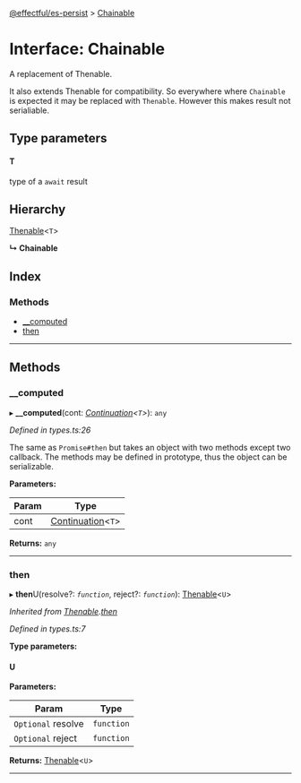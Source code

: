 [@effectful/es-persist](../README.md) > [Chainable](../interfaces/chainable.md)

# Interface: Chainable

A replacement of Thenable.

It also extends Thenable for compatibility. So everywhere where `Chainable` is expected it may be replaced with `Thenable`. However this makes result not serialiable.

## Type parameters
#### T 

type of a `await` result

## Hierarchy

 [Thenable](thenable.md)<`T`>

**↳ Chainable**

## Index

### Methods

* [__computed](chainable.md#__computed)
* [then](chainable.md#then)

---

## Methods

<a id="__computed"></a>

###  __computed

▸ **__computed**(cont: *[Continuation](continuation.md)<`T`>*): `any`

*Defined in types.ts:26*

The same as `Promise#then` but takes an object with two methods except two callback. The methods may be defined in prototype, thus the object can be serializable.

**Parameters:**

| Param | Type |
| ------ | ------ |
| cont | [Continuation](continuation.md)<`T`> |

**Returns:** `any`

___
<a id="then"></a>

###  then

▸ **then**U(resolve?: *`function`*, reject?: *`function`*): [Thenable](thenable.md)<`U`>

*Inherited from [Thenable](thenable.md).[then](thenable.md#then)*

*Defined in types.ts:7*

**Type parameters:**

#### U 
**Parameters:**

| Param | Type |
| ------ | ------ |
| `Optional` resolve | `function` |
| `Optional` reject | `function` |

**Returns:** [Thenable](thenable.md)<`U`>

___

